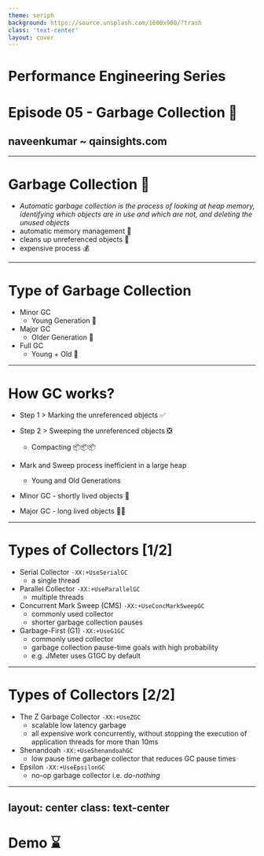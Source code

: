 ```yaml
---
theme: seriph
background: https://source.unsplash.com/1600x900/?trash
class: 'text-center'
layout: cover
---
```


# Performance Engineering Series
# Episode 05 - Garbage Collection 🚮

## naveenkumar ~ qainsights.com

---

# Garbage Collection 🚮

- *Automatic garbage collection is the process of looking at heap memory, identifying which objects are in use and which are not, and deleting the unused objects*
- automatic memory management 📝
- cleans up unreferenced objects 🚮
- expensive process 💰

--- 

# Type of Garbage Collection

- Minor GC
    - Young Generation 🐤
- Major GC
    - Older Generation 🐓
- Full GC
    - Young + Old 💯

---

# How GC works?

- Step 1 > Marking the unreferenced objects ✅
- Step 2 > Sweeping the unreferenced objects ❎
    - Compacting 📦📦📦

- Mark and Sweep process inefficient in a large heap
    - Young and Old Generations

- Minor GC - shortly lived objects 🤏
- Major GC - long lived objects 🏋️‍♀️

---

# Types of Collectors [1/2]

- Serial Collector `-XX:+UseSerialGC`
    - a single thread
- Parallel Collector `-XX:+UseParallelGC` 
    - multiple threads
- Concurrent Mark Sweep (CMS) `-XX:+UseConcMarkSweepGC` 
    - commonly used collector
    - shorter garbage collection pauses
- Garbage-First (G1) `-XX:+UseG1GC`
    - commonly used collector
    - garbage collection pause-time goals with high probability
    - e.g. JMeter uses G1GC by default

---

# Types of Collectors [2/2]
- The Z Garbage Collector `-XX:+UseZGC`
    - scalable low latency garbage
    - all expensive work concurrently, without stopping the execution of application threads for more than 10ms
- Shenandoah `-XX:+UseShenandoahGC`
    - low pause time garbage collector that reduces GC pause times
- Epsilon `-XX:+UseEpsilonGC`
    - no-op garbage collector i.e. *do-nothing*


---
layout: center
class: text-center
---

# Demo ⌛

